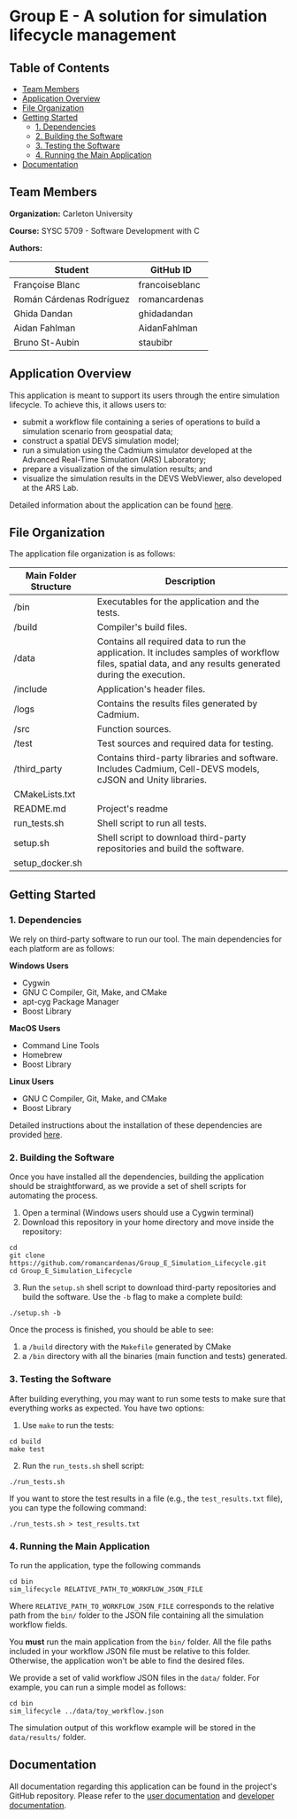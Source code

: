 # Group E - A solution for simulation lifecycle management

## Table of Contents
* [Team Members](#team-members)
* [Application Overview](#application-overview)
* [File Organization](#file-organization)
* [Getting Started](#getting-started)
    * [1. Dependencies](#1-dependencies)
    * [2. Building the Software](#2-building-the-software)
    * [3. Testing the Software](#3-testing-the-software)
    * [4. Running the Main Application](#4-running-the-main-application)
* [Documentation](#documentation)

## Team Members
**Organization:** Carleton University

**Course:** SYSC 5709 - Software Development with C

**Authors:**

| Student                  | GitHub ID      |
|--------------------------|----------------|
| Françoise Blanc          | francoiseblanc |
| Román Cárdenas Rodríguez | romancardenas  |
| Ghida Dandan             | ghidadandan    |
| Aidan Fahlman            | AidanFahlman   |
| Bruno St-Aubin           | staubibr       |

## Application Overview

This application is meant to support its users through the entire simulation lifecycle. To achieve this, it allows users to:
* submit a workflow file containing a series of operations to build a simulation scenario from geospatial data;
* construct a spatial DEVS simulation model;
* run a simulation using the Cadmium simulator developed at the Advanced Real-Time Simulation (ARS) Laboratory;
* prepare a visualization of the simulation results; and
* visualize the simulation results in the DEVS WebViewer, also developed at the ARS Lab.

Detailed information about the application can be found [here](https://github.com/romancardenas/Group_E_Simulation_Lifecycle/wiki).

## File Organization
The application file organization is as follows:

| Main Folder Structure | Description                                                                                                                                             |
|-----------------------|---------------------------------------------------------------------------------------------------------------------------------------------------------|
| /bin                  | Executables for the application and the tests.                                                                                                           |
| /build                | Compiler's build files.                                                                                                                                 |
| /data                 | Contains all required data to run the application. It includes samples of workflow files, spatial data, and any results generated during the execution. |
| /include              | Application's header files.                                                                                                                             |
| /logs                 | Contains the results files generated by Cadmium.                                                                                                        |
| /src                  | Function sources.                                                                                                                                       |
| /test                 | Test sources and required data for testing.                                                                                                             |
| /third_party          | Contains third-party libraries and software. Includes Cadmium, Cell-DEVS models,  cJSON and Unity libraries.                                            |
| CMakeLists.txt        |                                                                                                                                                         |
| README.md             | Project's readme                                                                                                                                        |
| run_tests.sh          | Shell script to run all tests.                                                                                                                                                       |
| setup.sh              | Shell script to download third-party repositories and build the software.                                                                                                                                                        |
| setup_docker.sh       |                                                                                                                                                         |

## Getting Started
### 1. Dependencies
We rely on third-party software to run our tool. The main dependencies for each platform are as follows:

**Windows Users** 
* Cygwin 
* GNU C Compiler, Git, Make, and CMake 
* apt-cyg Package Manager 
* Boost Library

**MacOS Users** 
* Command Line Tools 
* Homebrew 
* Boost Library 

**Linux Users**
* GNU C Compiler, Git, Make, and CMake 
* Boost Library 

Detailed instructions about the installation of these dependencies are provided [here](https://github.com/romancardenas/Group_E_Simulation_Lifecycle/wiki/1.-Software-Dependencies).

### 2. Building the Software
Once you have installed all the dependencies, building the application should be straightforward, as we provide a set of shell scripts for automating the process.

1. Open a terminal (Windows users should use a Cygwin terminal) 
2. Download this repository in your home directory and move inside the repository: 
```
cd
git clone https://github.com/romancardenas/Group_E_Simulation_Lifecycle.git
cd Group_E_Simulation_Lifecycle
``` 
3. Run the `setup.sh` shell script to download third-party repositories and build the software. Use the `-b` flag to make a complete build:
```
./setup.sh -b
```

Once the process is finished, you should be able to see:
1. a `/build` directory with the `Makefile` generated by CMake
2. a `/bin` directory with all the binaries (main function and tests) generated.

### 3. Testing the Software
After building everything, you may want to run some tests to make sure that everything works as expected. You have two options:
1. Use `make` to run the tests:
```
cd build
make test
```
2. Run the `run_tests.sh` shell script:
```
./run_tests.sh
```
If you want to store the test results in a file (e.g., the `test_results.txt` file), you can type the following command:
```
./run_tests.sh > test_results.txt
```
### 4. Running the Main Application

To run the application, type the following commands

```
cd bin
sim_lifecycle RELATIVE_PATH_TO_WORKFLOW_JSON_FILE
```

Where `RELATIVE_PATH_TO_WORKFLOW_JSON_FILE` corresponds to the relative path from the `bin/` folder to the JSON file containing all the simulation workflow fields.

You **must** run the main application from the `bin/` folder. All the file paths included in your workflow JSON file must be relative to this folder. Otherwise, the application won't be able to find the desired files.

We provide a set of valid workflow JSON files in the `data/` folder. For example, you can run a simple model as follows:

```
cd bin
sim_lifecycle ../data/toy_workflow.json
```

The simulation output of this workflow example will be stored in the `data/results/` folder.


## Documentation
All documentation regarding this application can be found in the project's GitHub repository.
Please refer to the [user documentation](https://github.com/romancardenas/Group_E_Simulation_Lifecycle/wiki/3.-User-Documentation:-How-to-Use) and [developer documentation](https://github.com/romancardenas/Group_E_Simulation_Lifecycle/wiki/4.-Developer-Documentation).
